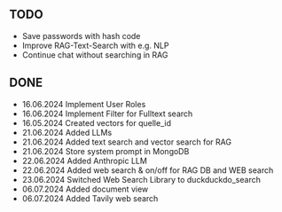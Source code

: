 ## TODO
* Save passwords with hash code
* Improve RAG-Text-Search with e.g. NLP
* Continue chat without searching in RAG

## DONE
* 16.06.2024 Implement User Roles
* 16.06.2024 Implement Filter for Fulltext search
* 16.05.2024 Created vectors for quelle_id
* 21.06.2024 Added LLMs
* 21.06.2024 Added text search and vector search for RAG
* 21.06.2024 Store system prompt in MongoDB
* 22.06.2024 Added Anthropic LLM
* 22.06.2024 Added web search & on/off for RAG DB and WEB search
* 23.06.2024 Switched Web Search Library to duckduckdo_search
* 06.07.2024 Added document view
* 06.07.2024 Added Tavily web search
